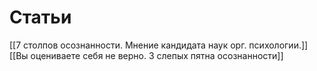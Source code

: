 # Статьи
[[7 столпов осознанности. Мнение кандидата наук орг. психологии.]]
[[Вы оцениваете себя не верно. 3 слепых пятна осознанности]]